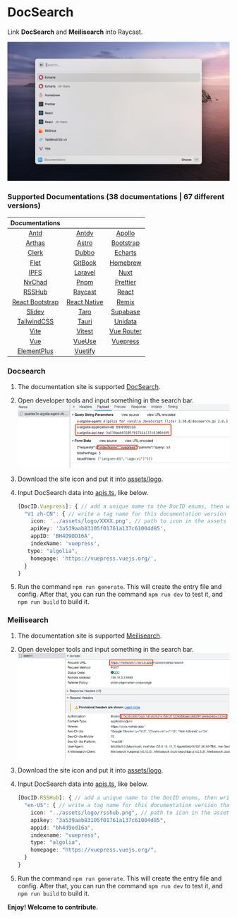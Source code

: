 # DocSearch

Link **DocSearch** and **Meilisearch** into Raycast.

![interface](./metadata/docsearch-1.png)

### Supported Documentations (38 documentations | 67 different versions)

|                    Documentations                     |                                                   |                                                     |
| :---------------------------------------------------: | :-----------------------------------------------: | :-------------------------------------------------: |
|              [Antd](https://ant.design/)              | [Antdv](https://antdv.com/components/overview-cn) |    [Apollo](https://www.apollographql.com/docs)     |
|         [Arthas](https://arthas.aliyun.com/)          |        [Astro](https://docs.astro.build/)         |       [Bootstrap](https://getbootstrap.com/)        |
|              [Clerk](https://clerk.dev)               |        [Dubbo](https://dubbo.apache.org/)         | [Echarts](https://echarts.apache.org/en/index.html) |
|               [Flet](https://flet.dev/)               |       [GitBook](https://docs.gitbook.com/)        |            [Homebrew](https://brew.sh/)             |
|            [IPFS](https://docs.ipfs.tech/)            |          [Laravel](https://laravel.com/)          |           [Nuxt](https://v3.nuxtjs.org/)            |
|             [NvChad](https://nvchad.com/)             |            [Pnpm](https://pnpm.io/zh)             |          [Prettier](https://prettier.io/)           |
|          [RSSHub](https://docs.rsshub.app/)           |    [Raycast](https://developers.raycast.com/)     |            [React](https://reactjs.org/)            |
| [React Bootstrap](https://react-bootstrap.github.io/) |     [React Native](https://reactnative.dev/)      |             [Remix](https://remix.run/)             |
|              [Slidev](https://sli.dev/)               |     [Taro](https://docs.taro.zone/docs/4.x/)      |        [Supabase](https://supabase.com/docs)        |
|        [TailwindCSS](https://tailwindcss.com/)        |            [Tauri](https://tauri.app/)            |           [Unidata](https://unidata.app/)           |
|              [Vite](https://vitejs.dev/)              |           [Vitest](https://vitest.dev/)           |       [Vue Router](https://router.vuejs.org/)       |
|               [Vue](https://vuejs.org/)               |           [VueUse](https://vueuse.org/)           |     [Vuepress](https://v2.vuepress.vuejs.org/)      |
|    [ElementPlus](https://element-plus.org/en-US/)     |         [Vuetify](https://vuetifyjs.com/)         |                                                     |

### Docsearch

1. The documentation site is supported [DocSearch](https://docsearch.camunda.com/).
2. Open developer tools and input something in the search bar.
   ![developer_tools](./assets/developer_tools_DocSearch.png)
3. Download the site icon and put it into [assets/logo](assets/logo).
4. Input DocSearch data into [apis.ts](/src/data/apis.ts), like below.

   ```ts
   [DocID.Vuepress]: { // add a unique name to the DocID enums, then write it here
     "V1 zh-CN": { // write a tag name for this documentation version that combines both the version and the language
       icon: '../assets/logo/XXXX.png', // path to icon in the assets folder
       apiKey: '3a539aab83105f01761a137c61004d85',
       appID: 'BH4D9OD16A',
       indexName: 'vuepress',
      type: "algolia",
       homepage: 'https://vuepress.vuejs.org/',
     }
   }
   ```

5. Run the command `npm run generate`. This will create the entry file and config. After that, you can run the command `npm run dev` to test it, and `npm run build` to build it.

### Meilisearch

1. The documentation site is supported [Meilisearch](https://www.meilisearch.com/).
2. Open developer tools and input something in the search bar.
   ![developer_tools](./assets/developer_tools_Meilisearch.png)
3. Download the site icon and put it into [assets/logo](assets/logo).
4. Input DocSearch data into [apis.ts](/src/data/apis.ts), like below.

   ```ts
   [DocID.RSSHub]: { // add a unique name to the DocID enums, then write it here
     "en-US": { // write a tag name for this documentation version that combines both the version and the language
       icon: "../assets/logo/rsshub.png", // path to icon in the assets folder
       apikey: "3a539aab83105f01761a137c61004d85",
       appid: "bh4d9od16a",
       indexname: "vuepress",
       type: "algolia",
       homepage: "https://vuepress.vuejs.org/",
     }
   }
   ```

5. Run the command `npm run generate`. This will create the entry file and config. After that, you can run the command `npm run dev` to test it, and `npm run build` to build it.

**Enjoy! Welcome to contribute.**
